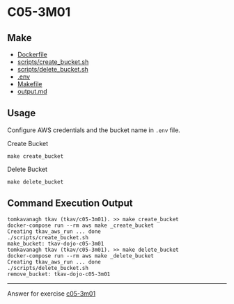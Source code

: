 # C05-3M01

## Make
- [Dockerfile](Dockerfile)
- [scripts/create_bucket.sh](scripts/create_bucket.sh)
- [scripts/delete_bucket.sh](scripts/delete_bucket.sh)
- [.env](.env)
- [Makefile](Makefile)
- [output.md](output.md)

## Usage

Configure AWS credentials and the bucket name in `.env` file.

Create Bucket
```
make create_bucket
```

Delete Bucket
```
make delete_bucket
```

## Command Execution Output

```
tomkavanagh tkav (tkav/c05-3m01). >> make create_bucket
docker-compose run --rm aws make _create_bucket
Creating tkav_aws_run ... done
./scripts/create_bucket.sh
make_bucket: tkav-dojo-c05-3m01
tomkavanagh tkav (tkav/c05-3m01). >> make delete_bucket
docker-compose run --rm aws make _delete_bucket
Creating tkav_aws_run ... done
./scripts/delete_bucket.sh
remove_bucket: tkav-dojo-c05-3m01
```

<!-- Don't change anything below this point-->
<!-- Before commiting, remove both commented lines--> 
***
Answer for exercise [c05-3m01](<WIP>)